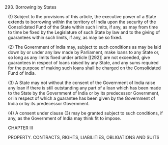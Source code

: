 293. Borrowing by States

(1) Subject to the provisions of this article, the executive power of a State extends to borrowing within the territory of India upon the security of the Consolidated Fund of the State within such limits, if any, as may from time to time be fixed by the Legislature of such State by law and to the giving of guarantees within such limits, if any, as may be so fixed.

(2) The Government of India may, subject to such conditions as may be laid down by or under any law made by Parliament, make loans to any State or, so long as any limits fixed under article [[292]]  are not exceeded, give guarantees in respect of loans raised by any State, and any sums required for the purpose of making such loans shall be charged on the Consolidated Fund of India.

(3) A State may not without the consent of the Government of India raise any loan if there is still outstanding any part of a loan which has been made to the State by the Government of India or by its predecessor Government, or in respect of which a guarantee has been given by the Government of India or by its predecessor Government.

(4) A consent under clause (3) may be granted subject to such conditions, if any, as the Government of India may think fit to impose.


CHAPTER III

PROPERTY. CONTRACTS, RIGHTS, LIABILITIES, OBLIGATIONS AND SUITS

 

